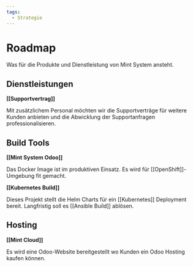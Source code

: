 ```yaml
---
tags:
  - Strategie
---
```


# Roadmap

Was für die Produkte und Dienstleistung von Mint System ansteht.

## Dienstleistungen

**[[Supportvertrag]]**

Mit zusätzlichem Personal möchten wir die Supportverträge für weitere Kunden anbieten und die Abwicklung der Supportanfragen professionalisieren.

## Build Tools

**[[Mint System Odoo]]**

Das Docker Image ist im produktiven Einsatz. Es wird für [[OpenShift]]-Umgebung fit gemacht.

**[[Kubernetes Build]]**

Dieses Projekt stellt die Helm Charts für ein [[Kubernetes]] Deployment bereit. Langfristig soll es [[Ansible Build]] ablösen.

## Hosting

**[[Mint Cloud]]**

Es wird eine Odoo-Website bereitgestellt wo Kunden ein Odoo Hosting kaufen können.
